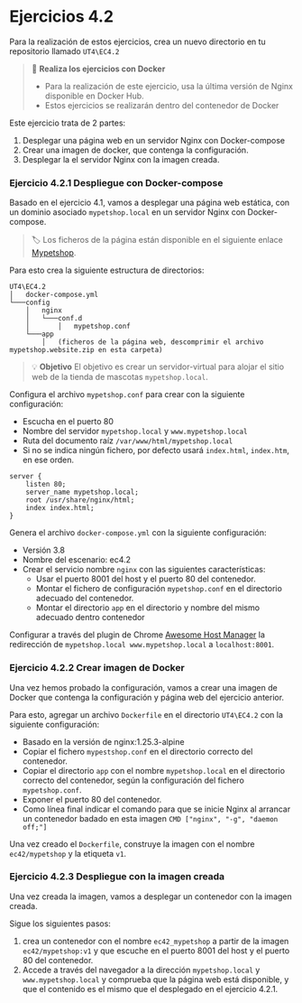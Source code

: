 # Ejercicios 4.2

Para la realización de estos ejercicios, crea un nuevo directorio en tu repositorio llamado `UT4\EC4.2`

> 🔌 **Realiza los ejercicios con Docker**<br>
> - Para la realización de este ejercicio, usa la última versión de Nginx disponible en Docker Hub.
> - Estos ejercicios se realizarán dentro del contenedor de Docker

Este ejercicio trata de 2 partes:

1. Desplegar una página web en un servidor Nginx con Docker-compose
2. Crear una imagen de docker, que contenga la configuración.
3. Desplegar la el servidor Nginx con la imagen creada.

### Ejercicio 4.2.1 Despliegue con Docker-compose

Basado en el ejercicio 4.1, vamos a desplegar una página web estática, con un dominio asociado `mypetshop.local` en un servidor Nginx con Docker-compose.

> 🏷️ 
Los ficheros de la página están disponible en el siguiente enlace [Mypetshop](./res/mypetshop.website.zip).

Para esto crea la siguiente estructura de directorios:

```plaintext
UT4\EC4.2
│   docker-compose.yml
└───config
    │   nginx
    │   └───conf.d
    │       │   mypetshop.conf
    └───app
        │   (ficheros de la página web, descomprimir el archivo mypetshop.website.zip en esta carpeta)
```

> 💡 **Objetivo**
> El objetivo es crear un servidor-virtual para alojar el sitio web de la tienda de mascotas `mypetshop.local`.

Configura el archivo `mypetshop.conf` para crear con la siguiente configuración:

- Escucha en el puerto 80
- Nombre del servidor `mypetshop.local` y `www.mypetshop.local`
- Ruta del documento raíz `/var/www/html/mypetshop.local`
- Si no se indica ningún fichero, por defecto usará `index.html`, `index.htm`, en ese orden.

```nginx
server {
    listen 80;
    server_name mypetshop.local;
    root /usr/share/nginx/html;
    index index.html;
}
```

Genera el archivo `docker-compose.yml` con la siguiente configuración:

- Versión 3.8
- Nombre del escenario: ec4.2
- Crear el servicio nombre `nginx` con las siguientes características:
  - Usar el puerto 8001 del host y el puerto 80 del contenedor.
  - Montar el fichero de configuración `mypetshop.conf` en el directorio adecuado del contenedor.
  - Montar el directorio `app` en el directorio y nombre del mismo adecuado dentro contenedor
  

Configurar a través del plugin de Chrome [Awesome Host Manager](https://chromewebstore.google.com/detail/awesome-host-manager/pikaoeecieigblebdddckmlegonlogha?hl=es) la redirección de `mypetshop.local www.mypetshop.local` a `localhost:8001`.


### Ejercicio 4.2.2 Crear imagen de Docker

Una vez hemos probado la configuración, vamos a crear una imagen de Docker que contenga la configuración y página web del ejercicio anterior.

Para esto, agregar un archivo `Dockerfile` en el directorio `UT4\EC4.2` con la siguiente configuración:

- Basado en la versión de nginx:1.25.3-alpine
- Copiar el fichero `mypestshop.conf` en el directorio correcto del contenedor.
- Copiar el directorio `app` con el nombre `mypetshop.local` en el directorio correcto del contenedor, según la configuración del fichero `mypetshop.conf`.
- Exponer el puerto 80 del contenedor.
- Como línea final indicar el comando para que se inicie Nginx al arrancar un contenedor badado en esta imagen `CMD ["nginx", "-g", "daemon off;"]`


Una vez creado el `Dockerfile`, construye la imagen con el nombre `ec42/mypetshop` y la etiqueta `v1`.



### Ejercicio 4.2.3 Despliegue con la imagen creada

Una vez creada la imagen, vamos a desplegar un contenedor con la imagen creada.

Sigue los siguientes pasos:

1. crea un contenedor con el nombre `ec42_mypetshop` a partir de la imagen `ec42/mypetshop:v1` y que escuche en el puerto 8001 del host y el puerto 80 del contenedor.
2. Accede a través del navegador a la dirección `mypetshop.local` y `www.mypetshop.local` y comprueba que la página web está disponible, y que el contenido es el mismo que el desplegado en el ejercicio 4.2.1.




